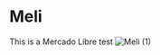 # Meli
This is a Mercado Libre test
![Meli (1)](https://github.com/alejandroCol/Meli/assets/13712763/21af2a4e-bed9-48b3-b8bd-063bffb972b1)
